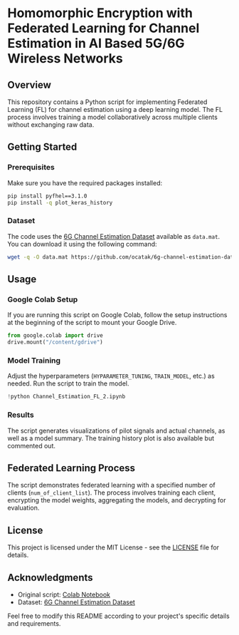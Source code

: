 # Homomorphic Encryption with Federated Learning for Channel Estimation in AI Based 5G/6G Wireless Networks

## Overview

This repository contains a Python script for implementing Federated Learning (FL) for channel estimation using a deep learning model. The FL process involves training a model collaboratively across multiple clients without exchanging raw data.

## Getting Started

### Prerequisites

Make sure you have the required packages installed:

```bash
pip install pyfhel==3.1.0
pip install -q plot_keras_history
```

### Dataset

The code uses the [6G Channel Estimation Dataset](https://github.com/ocatak/6g-channel-estimation-dataset) available as `data.mat`. You can download it using the following command:

```bash
wget -q -O data.mat https://github.com/ocatak/6g-channel-estimation-dataset/blob/main/data.mat?raw=true
```

## Usage

### Google Colab Setup

If you are running this script on Google Colab, follow the setup instructions at the beginning of the script to mount your Google Drive.

```python
from google.colab import drive
drive.mount("/content/gdrive")
```

### Model Training

Adjust the hyperparameters (`HYPARAMETER_TUNING`, `TRAIN_MODEL`, etc.) as needed. Run the script to train the model.

```python
!python Channel_Estimation_FL_2.ipynb
```

### Results

The script generates visualizations of pilot signals and actual channels, as well as a model summary. The training history plot is also available but commented out.

## Federated Learning Process

The script demonstrates federated learning with a specified number of clients (`num_of_client_list`). The process involves training each client, encrypting the model weights, aggregating the models, and decrypting for evaluation.

## License

This project is licensed under the MIT License - see the [LICENSE](LICENSE) file for details.

## Acknowledgments

- Original script: [Colab Notebook](https://colab.research.google.com/drive/1ghsqfX0qyd-12gxrbB51u0Px0qF88m6F)
- Dataset: [6G Channel Estimation Dataset](https://github.com/ocatak/6g-channel-estimation-dataset)

Feel free to modify this README according to your project's specific details and requirements.

